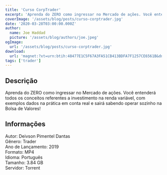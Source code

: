 ```yaml
---
title: 'Curso CorpTrader'
excerpt: 'Aprenda do ZERO como ingressar no Mercado de ações. Você entenderá todos os conceitos referentes a investimento na renda variável, com exemplos dados na prática em conta real e sairá sabendo operar sozinho na Bolsa de Valores!  Informações  Autor: Deivson Pimentel Dantas G'
coverImage: '/assets/blog/posts/curso-corptrader.jpg'
date: '2020-03-28T03:00:00.000Z'
author:
  name: Joe Haddad
  picture: '/assets/blog/authors/joe.jpeg'
ogImage:
  url: '/assets/blog/posts/curso-corptrader.jpg'
download:
  url: 'magnet:?xt=urn:btih:48477E1C5F67A3FA51CB413BDFA7F1257CE6561B&dn=Curso%20CorpTrader&tr=udp%3a%2f%2ftracker.openbittorrent.com%3a1337%2fannounce&tr=udp%3a%2f%2ftracker.opentrackr.org%3a1337%2fannounce'
tags: ['trader']
---
```

<h2>Descrição</h2>
<p></p><p>Aprenda do ZERO como ingressar no Mercado de ações. Você entenderá todos os conceitos referentes a investimento na renda variável, com exemplos dados na prática em conta real e sairá sabendo operar sozinho na Bolsa de Valores! </p><h2>Informações</h2><p>Autor: Deivson Pimentel Dantas<br/>Gênero: Trader<br/>Ano de Lançamento: 2019<br/>Formato: MP4<br/>Idioma: Português<br/>Tamanho: 3.84 GB<br/>Servidor: Torrent</p>